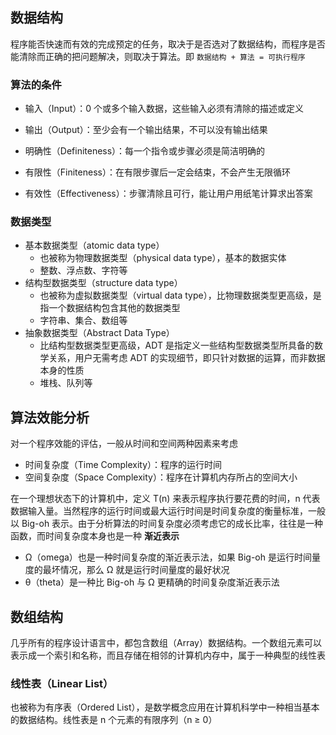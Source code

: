 ## 数据结构

程序能否快速而有效的完成预定的任务，取决于是否选对了数据结构，而程序是否能清除而正确的把问题解决，则取决于算法。即 `数据结构 + 算法 = 可执行程序`

### 算法的条件

- 输入（Input）：0 个或多个输入数据，这些输入必须有清除的描述或定义
- 输出（Output）：至少会有一个输出结果，不可以没有输出结果
- 明确性（Definiteness）：每一个指令或步骤必须是简洁明确的

- 有限性（Finiteness）：在有限步骤后一定会结束，不会产生无限循环
- 有效性（Effectiveness）：步骤清除且可行，能让用户用纸笔计算求出答案

### 数据类型

- 基本数据类型（atomic data type）
  - 也被称为物理数据类型（physical data type），基本的数据实体
  - 整数、浮点数、字符等
- 结构型数据类型（structure data type）
  - 也被称为虚拟数据类型（virtual data type），比物理数据类型更高级，是指一个数据结构包含其他的数据类型
  - 字符串、集合、数组等
- 抽象数据类型（Abstract Data Type）
  - 比结构型数据类型更高级，ADT 是指定义一些结构型数据类型所具备的数学关系，用户无需考虑 ADT 的实现细节，即只针对数据的运算，而非数据本身的性质
  - 堆栈、队列等

## 算法效能分析

对一个程序效能的评估，一般从时间和空间两种因素来考虑

- 时间复杂度（Time Complexity）：程序的运行时间
- 空间复杂度（Space Complexity）：程序在计算机内存所占的空间大小

在一个理想状态下的计算机中，定义 T(n) 来表示程序执行要花费的时间，n 代表数据输入量。当然程序的运行时间或最大运行时间是时间复杂度的衡量标准，一般以 Big-oh 表示。由于分析算法的时间复杂度必须考虑它的成长比率，往往是一种函数，而时间复杂度本身也是一种 **渐近表示**

- Ω（omega）也是一种时间复杂度的渐近表示法，如果 Big-oh 是运行时间量度的最坏情况，那么 Ω 就是运行时间量度的最好状况
- θ（theta）是一种比 Big-oh 与 Ω 更精确的时间复杂度渐近表示法

## 数组结构

几乎所有的程序设计语言中，都包含数组（Array）数据结构。一个数组元素可以表示成一个索引和名称，而且存储在相邻的计算机内存中，属于一种典型的线性表

### 线性表（Linear List）

也被称为有序表（Ordered List），是数学概念应用在计算机科学中一种相当基本的数据结构。线性表是 n 个元素的有限序列（n ≥ 0）

















